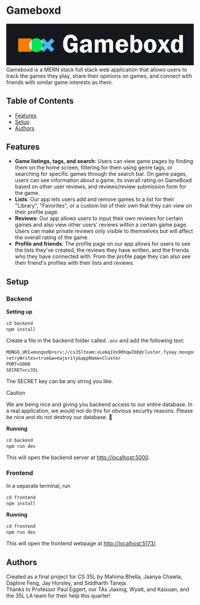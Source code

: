 # Gameboxd

![Gameboxd logo](frontend/public/images/gameboxd-logo-solid.png)
Gameboxd is a MERN stack full stack web application that allows users to track the games they play, share their opinions on games, and connect with friends with similar game interests as them.

## Table of Contents

- [Features](#features)
- [Setup](#setup)
- [Authors](#authors)

## Features

- **Game listings, tags, and search**: Users can view game pages by finding them on the home screen, filtering for them using genre tags, or searching for specific games through the search bar. On game pages, users can see information about a game, its overall rating on GameBoxd based on other user reviews, and reviews/review submission form for the game.
- **Lists**: Our app lets users add and remove games to a list for their "Library", "Favorites", or a custom list of their own that they can view on their profile page.
- **Reviews**: Our app allows users to input their own reviews for certain games and also view other users' reviews within a certain game page. Users can make private reviews only visible to themselves but will affect the overall rating of the game.
- **Profile and friends**: The profile page on our app allows for users to see the lists they've created, the reviews they have written, and the friends who they have connected with. From the profile page they can also see their friend's profiles with their lists and reviews.

## Setup

### Backend

**Setting up**

```
cd backend
npm install
```

Create a file in the backend folder called `.env` and add the following text:

```
MONGO_URI=mongodb+srv://cs35lteam:vLe6q1Vo90hqwIbb@cluster.fyoay.mongodb.net/game_app?retryWrites=true&w=majority&appName=Cluster
PORT=5000
SECRET=cs35L
```

The SECRET key can be any string you like.

> [!CAUTION]
> We are being nice and giving you backend access to our entire database. In a real application, we would not do this for obvious security reasons.
> Please be nice and do not destroy our database. :slightly_smiling_face:

**Running**

```
cd backend
npm run dev
```

This will open the backend server at [http://localhost:5000](http://localhost:5000).

### Frontend

In a separate terminal, run

```
cd frontend
npm install
```

**Running**

```
cd frontend
npm run dev
```

This will open the frontend webpage at [http://localhost:5173/](http://localhost:5173/).

## Authors

Created as a final project for CS 35L by Mahima Bhella, Jaanya Chawla, Daphne Feng, Jay Horsley, and Siddharth Taneja.\
Thanks to Professor Paul Eggert, our TAs Jiaxing, Wyatt, and Kaixuan, and the 35L LA team for their help this quarter!
